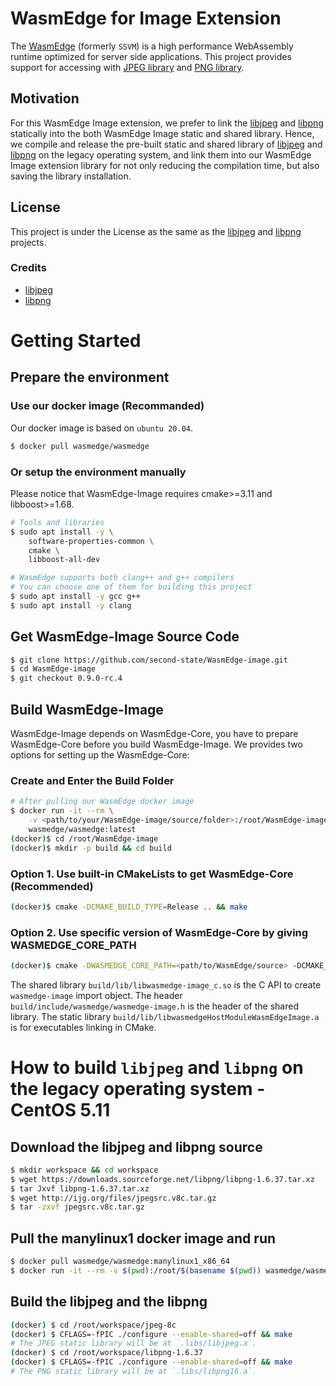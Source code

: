 # WasmEdge for Image Extension

The [WasmEdge](https://github.com/WasmEdge/WasmEdge) (formerly `SSVM`) is a high performance WebAssembly runtime optimized for server side applications. This project provides support for accessing with [JPEG library](http://ijg.org/) and [PNG library](http://www.libpng.org/pub/png/libpng.html).

## Motivation

For this WasmEdge Image extension, we prefer to link the [libjpeg](http://ijg.org/) and [libpng](http://www.libpng.org/pub/png/libpng.html) statically into the both WasmEdge Image static and shared library. Hence, we compile and release the pre-built static and shared library of [libjpeg](http://ijg.org/) and [libpng](http://www.libpng.org/pub/png/libpng.html) on the legacy operating system, and link them into our WasmEdge Image extension library for not only reducing the compilation time, but also saving the library installation.

## License

This project is under the License as the same as the [libjpeg](http://ijg.org/) and [libpng](http://www.libpng.org/pub/png/libpng.html) projects.

### Credits

- [libjpeg](http://ijg.org/)
- [libpng](http://www.libpng.org/pub/png/libpng.html)

# Getting Started

## Prepare the environment

### Use our docker image (Recommanded)

Our docker image is based on `ubuntu 20.04`.

```bash
$ docker pull wasmedge/wasmedge
```

### Or setup the environment manually

Please notice that WasmEdge-Image requires cmake>=3.11 and libboost>=1.68.

```bash
# Tools and libraries
$ sudo apt install -y \
	software-properties-common \
	cmake \
	libboost-all-dev

# WasmEdge supports both clang++ and g++ compilers
# You can choose one of them for building this project
$ sudo apt install -y gcc g++
$ sudo apt install -y clang
```

## Get WasmEdge-Image Source Code

```bash
$ git clone https://github.com/second-state/WasmEdge-image.git
$ cd WasmEdge-image
$ git checkout 0.9.0-rc.4
```

## Build WasmEdge-Image

WasmEdge-Image depends on WasmEdge-Core, you have to prepare WasmEdge-Core before you build WasmEdge-Image.
We provides two options for setting up the WasmEdge-Core:

### Create and Enter the Build Folder

```bash
# After pulling our WasmEdge docker image
$ docker run -it --rm \
    -v <path/to/your/WasmEdge-image/source/folder>:/root/WasmEdge-image \
    wasmedge/wasmedge:latest
(docker)$ cd /root/WasmEdge-image
(docker)$ mkdir -p build && cd build
```

### Option 1. Use built-in CMakeLists to get WasmEdge-Core (Recommended)

```bash
(docker)$ cmake -DCMAKE_BUILD_TYPE=Release .. && make
```

### Option 2. Use specific version of WasmEdge-Core by giving WASMEDGE_CORE_PATH

```bash
(docker)$ cmake -DWASMEDGE_CORE_PATH=<path/to/WasmEdge/source> -DCMAKE_BUILD_TYPE=Release .. && make
```

The shared library `build/lib/libwasmedge-image_c.so` is the C API to create `wasmedge-image` import object.
The header `build/include/wasmedge/wasmedge-image.h` is the header of the shared library.
The static library `build/lib/libwasmedgeHostModuleWasmEdgeImage.a` is for executables linking in CMake.

# How to build `libjpeg` and `libpng` on the legacy operating system - CentOS 5.11

## Download the libjpeg and libpng source

```bash
$ mkdir workspace && cd workspace
$ wget https://downloads.sourceforge.net/libpng/libpng-1.6.37.tar.xz
$ tar Jxvf libpng-1.6.37.tar.xz
$ wget http://ijg.org/files/jpegsrc.v8c.tar.gz
$ tar -zxvf jpegsrc.v8c.tar.gz
```

## Pull the manylinux1 docker image and run

```bash
$ docker pull wasmedge/wasmedge:manylinux1_x86_64
$ docker run -it --rm -v $(pwd):/root/$(basename $(pwd)) wasmedge/wasmedge:manylinux1_x86_64
```

## Build the libjpeg and the libpng

```bash
(docker) $ cd /root/workspace/jpeg-8c
(docker) $ CFLAGS=-fPIC ./configure --enable-shared=off && make
# The JPEG static library will be at `.libs/libjpeg.a`.
(docker) $ cd /root/workspace/libpng-1.6.37
(docker) $ CFLAGS=-fPIC ./configure --enable-shared=off && make
# The PNG static library will be at `.libs/libpng16.a`.
```
